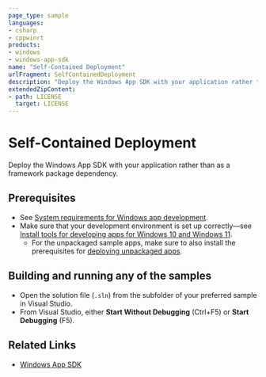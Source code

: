 ```yaml
---
page_type: sample
languages:
- csharp
- cppwinrt
products:
- windows
- windows-app-sdk
name: "Self-Contained Deployment"
urlFragment: SelfContainedDeployment
description: "Deploy the Windows App SDK with your application rather than as a framework package dependency."
extendedZipContent:
- path: LICENSE
  target: LICENSE
---
```


# Self-Contained Deployment

Deploy the Windows App SDK with your application rather than as a framework package dependency.

## Prerequisites

* See [System requirements for Windows app development](https://docs.microsoft.com/windows/apps/windows-app-sdk/system-requirements).
* Make sure that your development environment is set up correctly&mdash;see [Install tools for developing apps for Windows 10 and Windows 11](https://docs.microsoft.com/windows/apps/windows-app-sdk/set-up-your-development-environment).
    * For the unpackaged sample apps, make sure to also install the prerequisites for [deploying unpackaged apps](https://docs.microsoft.com/windows/apps/windows-app-sdk/deploy-unpackaged-apps).

## Building and running any of the samples

* Open the solution file (`.sln`) from the subfolder of your preferred sample in Visual Studio.
* From Visual Studio, either **Start Without Debugging** (Ctrl+F5) or **Start Debugging** (F5).

## Related Links

- [Windows App SDK](https://docs.microsoft.com/windows/apps/windows-app-sdk/)
